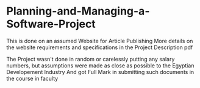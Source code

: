 # Planning-and-Managing-a-Software-Project
This is done on an assumed Website for Article Publishing
More details on the website requirements and specifications in the Project Description pdf

The Project wasn't done in random or carelessly putting any salary numbers, but assumptions were made as close as possible to the Egyptian Developement Industry
And got Full Mark in submitting such documents in the course in faculty
